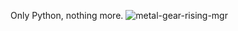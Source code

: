 Only Python, nothing more.
![metal-gear-rising-mgr](https://user-images.githubusercontent.com/112687355/204052632-984bf918-057e-4563-861b-0da0e86ca21f.gif)
